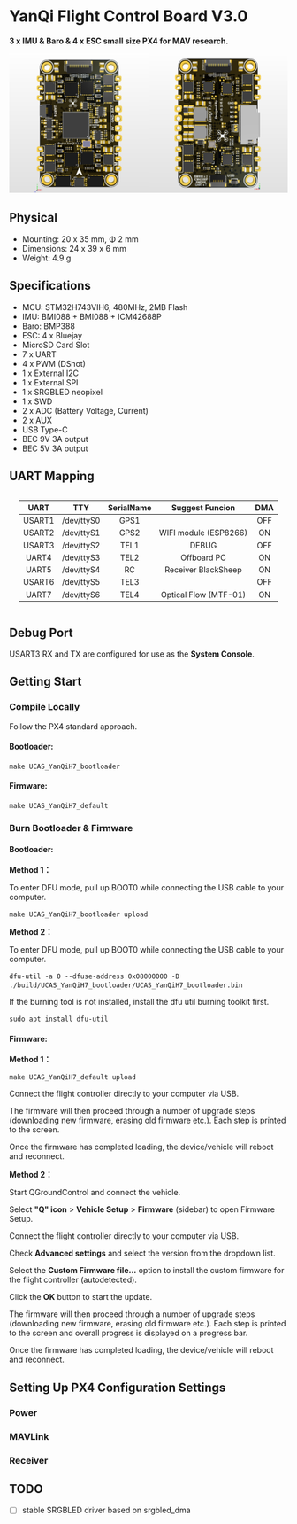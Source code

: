 # YanQi Flight Control Board V3.0

**3 x IMU & Baro & 4 x ESC small size PX4 for MAV research.**

<div align=center><img src="Pictures/20240504174031.png" width="800"></div>

## Physical

- Mounting: 20 x 35 mm, Φ 2 mm
- Dimensions: 24 x 39 x 6 mm
- Weight: 4.9 g

## Specifications

- MCU: STM32H743VIH6, 480MHz, 2MB Flash
- IMU: BMI088 + BMI088 + ICM42688P
- Baro: BMP388
- ESC: 4 x Bluejay
- MicroSD Card Slot
- 7 x UART
- 4 x PWM (DShot)
- 1 x External I2C
- 1 x External SPI
- 1 x SRGBLED neopixel
- 1 x SWD
- 2 x ADC (Battery Voltage, Current)
- 2 x AUX
- USB Type-C
- BEC 9V 3A output
- BEC 5V 3A output

## UART Mapping

<style>

.center
{
  width: auto;
  display: table;
  margin-left: auto;
  margin-right: auto;
}

</style>

<div class="center">

| UART   | TTY | SerialName | Suggest Funcion | DMA |
| :----: | :-: | :--------: | :-------------: | :-: |
| USART1 | /dev/ttyS0 | GPS1 |                       | OFF |
| USART2 | /dev/ttyS1 | GPS2 | WIFI module (ESP8266) | ON  |
| USART3 | /dev/ttyS2 | TEL1 |         DEBUG         | OFF |
| UART4  | /dev/ttyS3 | TEL2 |      Offboard PC      | ON  |
| UART5  | /dev/ttyS4 |  RC  |  Receiver BlackSheep  | ON  |
| USART6 | /dev/ttyS5 | TEL3 |                       | OFF |
| UART7  | /dev/ttyS6 | TEL4 | Optical Flow (MTF-01) | ON  |

</div>

## Debug Port

USART3 RX and TX are configured for use as the **System Console**.

## Getting Start

### Compile Locally

Follow the PX4 standard approach.

#### Bootloader:

```shell
make UCAS_YanQiH7_bootloader
```

#### Firmware:

```shell
make UCAS_YanQiH7_default
```

### Burn Bootloader & Firmware

#### Bootloader:

**Method 1：**

 To enter DFU mode, pull up BOOT0 while connecting the USB cable to your computer.

```shell
make UCAS_YanQiH7_bootloader upload
```

**Method 2：**

 To enter DFU mode, pull up BOOT0 while connecting the USB cable to your computer.

```shell
dfu-util -a 0 --dfuse-address 0x08000000 -D ./build/UCAS_YanQiH7_bootloader/UCAS_YanQiH7_bootloader.bin
```

If the burning tool is not installed, install the dfu util burning toolkit first.

```
sudo apt install dfu-util
```

#### Firmware:

**Method 1：**

```shell
make UCAS_YanQiH7_default upload
```

Connect the flight controller directly to your computer via USB.

The firmware will then proceed through a number of upgrade steps (downloading new firmware, erasing old firmware etc.). Each step is printed to the screen.

Once the firmware has completed loading, the device/vehicle will reboot and reconnect.

**Method 2：**

Start QGroundControl and connect the vehicle.

Select **"Q" icon** > **Vehicle Setup** > **Firmware** (sidebar) to open Firmware Setup.

Connect the flight controller directly to your computer via USB.

Check **Advanced settings** and select the version from the dropdown list.

Select the **Custom Firmware file...** option to install the custom firmware for the flight controller (autodetected).

Click the **OK** button to start the update.

The firmware will then proceed through a number of upgrade steps (downloading new firmware, erasing old firmware etc.). Each step is printed to the screen and overall progress is displayed on a progress bar.

Once the firmware has completed loading, the device/vehicle will reboot and reconnect.

## Setting Up PX4 Configuration Settings

### Power

### MAVLink

### Receiver



## TODO

- [ ]  stable SRGBLED driver based on srgbled_dma
